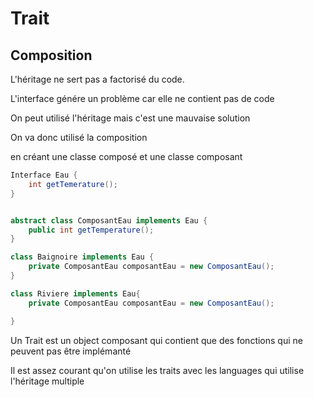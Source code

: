 # Trait

## Composition

L'héritage ne sert pas a factorisé du code.

L'interface génére un problème car elle ne contient pas de code

On peut utilisé l'héritage mais c'est une mauvaise solution

On va donc utilisé la composition

en créant une classe composé et une classe composant

```JAVA
Interface Eau {
    int getTemerature();
}


abstract class ComposantEau implements Eau {
    public int getTemperature();
}

class Baignoire implements Eau {
    private ComposantEau composantEau = new ComposantEau();
}

class Riviere implements Eau{
    private ComposantEau composantEau = new ComposantEau();

}
```

Un Trait est un object composant qui contient que des fonctions qui ne peuvent pas être implémanté

Il est assez courant qu'on utilise les traits avec les languages qui utilise l'héritage multiple

